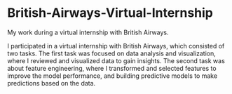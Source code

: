 # British-Airways-Virtual-Internship
My work during a virtual internship with British Airways.

I participated in a virtual internship with British Airways, which consisted of two tasks. The first task was focused on data analysis and visualization, where I reviewed and visualized data to gain insights. The second task was about feature engineering, where I transformed and selected features to improve the model performance, and building predictive models to make predictions based on the data.
